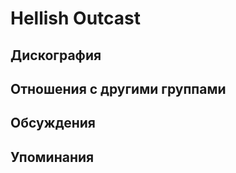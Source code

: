 # Hellish Outcast



## Дискография


## Отношения с другими группами


## Обсуждения


## Упоминания

